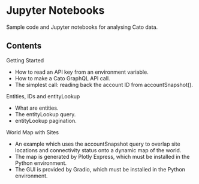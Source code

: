 # Jupyter Notebooks
Sample code and Jupyter notebooks for analysing Cato data.

## Contents

Getting Started
* How to read an API key from an environment variable.
* How to make a Cato GraphQL API call.
* The simplest call: reading back the account ID from accountSnapshot().

Entities, IDs and entityLookup
* What are entities.
* The entityLookup query.
* entityLookup pagination.

World Map with Sites
* An example which uses the accountSnapshot query to overlap site locations and connectivity status onto a dynamic map of the world.
* The map is generated by Plotly Express, which must be installed in the Python environment.
* The GUI is provided by Gradio, which must be installed in the Python environment.
